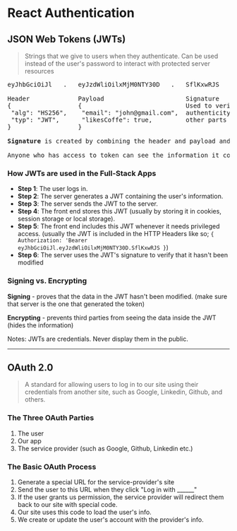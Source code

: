 # React Authentication

## JSON Web Tokens (JWTs)
> Strings that we give to users when they authenticate. Can be used instead of the user's password to interact with protected server resources

<pre>
eyJhbGciOiJl   .   eyJzdWliOilxMjM0NTY30D   .   SflKxwRJS

Header             Payload                      Signature
{                  {                            Used to verify the 
 "alg": "HS256",    "email": "john@gmail.com",  authenticity of the 
 "typ": "JWT",      "likesCoffe": true,         other parts
}                  }

<b>Signature</b> is created by combining the header and payload and signing those using the specified algorithm and secret key (usually defined in the backend server)

Anyone who has access to token can see the information it contains, unless it's encrpyted, but the data in the token cannot be changed unless private key (backend server has it) is known.
</pre>

### **How JWTs are used in the Full-Stack Apps**
- **Step 1**: The user logs in.
- **Step 2**: The server generates a JWT containing the user's information.
- **Step 3**: The server sends the JWT to the server.
- **Step 4**: The front end stores this JWT (usually by storing it in cookies, session storage or local storage).
- **Step 5**: The front end includes this JWT whenever it needs privileged access. (usually the JWT is included in the HTTP Headers like so; <code>{ Authorization: 'Bearer eyJhbGciOiJl.eyJzdWliOilxMjM0NTY30D.SflKxwRJS }</code>)
- **Step 6**: The server uses the JWT's signature to verify that it hasn't been modified 

### **Signing vs. Encrypting**
**Signing** - proves that the data in the JWT hasn't been modified. (make sure that server is the one that generated the token)

**Encrypting** - prevents third parties from seeing the data inside the JWT (hides the information)

Notes: JWTs are credentials. Never display them in the public.

---

## OAuth 2.0
> A standard for allowing users to log in to our site using their credentials from another site, such as Google, Linkedin, Github, and others.
### **The Three OAuth Parties**
1. The user
2. Our app
3. The service provider (such as Google, Github, Linkedin etc.)
### **The Basic OAuth Process**
1. Generate a special URL for the service-provider's site
2. Send the user to this URL when they click "Log in with ______"
3. If the user grants us permission, the service provider will redirect them back to our site with special code.
4. Our site uses this code to load the user's info.
5. We create or update the user's account with the provider's info.